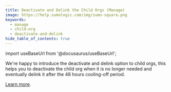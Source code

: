 ```yaml
---
title: Deactivate and Delink the Child Orgs (Manage)
image: https://help.sumologic.com/img/sumo-square.png
keywords:
  - manage
  - child-org
  - deactivate-and-delink
hide_table_of_contents: true    
---
```


import useBaseUrl from '@docusaurus/useBaseUrl';

We're happy to introduce the deactivate and delink option to child orgs, this helps you to deactivate the child org when it is no longer needed and eventually delink it after the 48 hours cooling-off period.

[Learn more](/docs/manage/manage-subscription/create-and-manage-orgs/).

